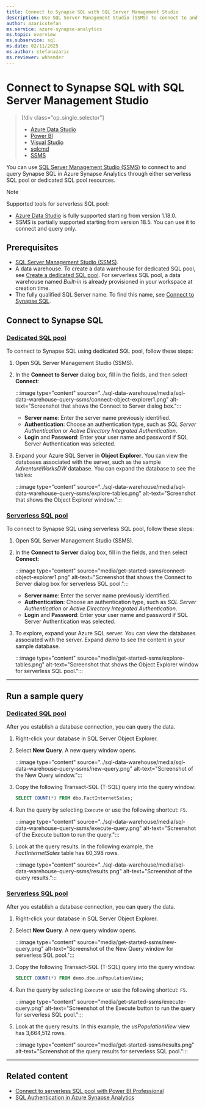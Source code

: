```yaml
---
title: Connect to Synapse SQL with SQL Server Management Studio
description: Use SQL Server Management Studio (SSMS) to connect to and query Synapse SQL in Azure Synapse Analytics. 
author: azaricstefan 
ms.service: azure-synapse-analytics
ms.topic: overview 
ms.subservice: sql 
ms.date: 02/11/2025 
ms.author: stefanazaric 
ms.reviewer: whhender
---
```


# Connect to Synapse SQL with SQL Server Management Studio

> [!div class="op_single_selector"]
> * [Azure Data Studio](get-started-azure-data-studio.md)
> * [Power BI](get-started-power-bi-professional.md)
> * [Visual Studio](../sql/get-started-visual-studio.md)
> * [sqlcmd](../sql/get-started-connect-sqlcmd.md)
> * [SSMS](get-started-ssms.md)

You can use [SQL Server Management Studio (SSMS)](/sql/ssms/download-sql-server-management-studio-ssms) to connect to and query Synapse SQL in Azure Synapse Analytics through either serverless SQL pool or dedicated SQL pool resources.

> [!NOTE]
> Supported tools for serverless SQL pool:
> - [Azure Data Studio](/azure-data-studio/download-azure-data-studio) is fully supported starting from version 1.18.0.
> - SSMS is partially supported starting from version 18.5. You can use it to connect and query only.

## Prerequisites

* [SQL Server Management Studio (SSMS)](/sql/ssms/download-sql-server-management-studio-ssms).
* A data warehouse. To create a data warehouse for dedicated SQL pool, see [Create a dedicated SQL pool](../quickstart-create-sql-pool-portal.md). For serverless SQL pool, a data warehouse named *Built-in* is already provisioned in your workspace at creation time.
* The fully qualified SQL Server name. To find this name, see [Connect to Synapse SQL](connect-overview.md).

## Connect to Synapse SQL

### [Dedicated SQL pool](#tab/dedicated-sql-pool)

To connect to Synapse SQL using dedicated SQL pool, follow these steps:

1. Open SQL Server Management Studio (SSMS).

1. In the **Connect to Server** dialog box, fill in the fields, and then select **Connect**:
  
    :::image type="content" source="../sql-data-warehouse/media/sql-data-warehouse-query-ssms/connect-object-explorer1.png" alt-text="Screenshot that shows the Connect to Server dialog box.":::

   * **Server name**: Enter the server name previously identified.
   * **Authentication**: Choose an authentication type, such as *SQL Server Authentication* or *Active Directory Integrated Authentication*.
   * **Login** and **Password**: Enter your user name and password if SQL Server Authentication was selected.

1. Expand your Azure SQL Server in **Object Explorer**. You can view the databases associated with the server, such as the sample *AdventureWorksDW* database. You can expand the database to see the tables:

    :::image type="content" source="../sql-data-warehouse/media/sql-data-warehouse-query-ssms/explore-tables.png" alt-text="Screenshot that shows the Object Explorer window.":::

### [Serverless SQL pool](#tab/serverless-sql-pool)

To connect to Synapse SQL using serverless SQL pool, follow these steps:

1. Open SQL Server Management Studio (SSMS).

1. In the **Connect to Server** dialog box, fill in the fields, and then select **Connect**:

    :::image type="content" source="media/get-started-ssms/connect-object-explorer1.png" alt-text="Screenshot that shows the Connect to Server dialog box for serverless SQL pool.":::

   * **Server name**: Enter the server name previously identified.
   * **Authentication**: Choose an authentication type, such as *SQL Server Authentication* or *Active Directory Integrated Authentication*.
   * **Login** and **Password**: Enter your user name and password if SQL Server Authentication was selected.

1. To explore, expand your Azure SQL server. You can view the databases associated with the server. Expand *demo* to see the content in your sample database.

    :::image type="content" source="media/get-started-ssms/explore-tables.png" alt-text="Screenshot that shows the Object Explorer window for serverless SQL pool.":::

---

## Run a sample query

### [Dedicated SQL pool](#tab/dedicated-sql-pool)

After you establish a database connection, you can query the data.

1. Right-click your database in SQL Server Object Explorer.

1. Select **New Query**. A new query window opens.

    :::image type="content" source="../sql-data-warehouse/media/sql-data-warehouse-query-ssms/new-query.png" alt-text="Screenshot of the New Query window.":::

1. Copy the following Transact-SQL (T-SQL) query into the query window:

    ```sql
    SELECT COUNT(*) FROM dbo.FactInternetSales;
    ```

1. Run the query by selecting `Execute` or use the following shortcut: `F5`.

    :::image type="content" source="../sql-data-warehouse/media/sql-data-warehouse-query-ssms/execute-query.png" alt-text="Screenshot of the Execute button to run the query.":::

1. Look at the query results. In the following example, the *FactInternetSales* table has 60,398 rows.

    :::image type="content" source="../sql-data-warehouse/media/sql-data-warehouse-query-ssms/results.png" alt-text="Screenshot of the query results.":::

### [Serverless SQL pool](#tab/serverless-sql-pool)

After you establish a database connection, you can query the data.

1. Right-click your database in SQL Server Object Explorer.

1. Select **New Query**. A new query window opens.

    :::image type="content" source="media/get-started-ssms/new-query.png" alt-text="Screenshot of the New Query window for serverless SQL pool.":::

1. Copy the following Transact-SQL (T-SQL) query into the query window:

    ```sql
    SELECT COUNT(*) FROM demo.dbo.usPopulationView;
    ```

1. Run the query by selecting `Execute` or use the following shortcut: `F5`.

    :::image type="content" source="media/get-started-ssms/execute-query.png" alt-text="Screenshot of the Execute button to run the query for serverless SQL pool.":::

1. Look at the query results. In this example, the *usPopulationView* view has 3,664,512 rows.

    :::image type="content" source="media/get-started-ssms/results.png" alt-text="Screenshot of the query results for serverless SQL pool.":::

---

## Related content

- [Connect to serverless SQL pool with Power BI Professional](get-started-power-bi-professional.md)
- [SQL Authentication in Azure Synapse Analytics](../sql/sql-authentication.md)
